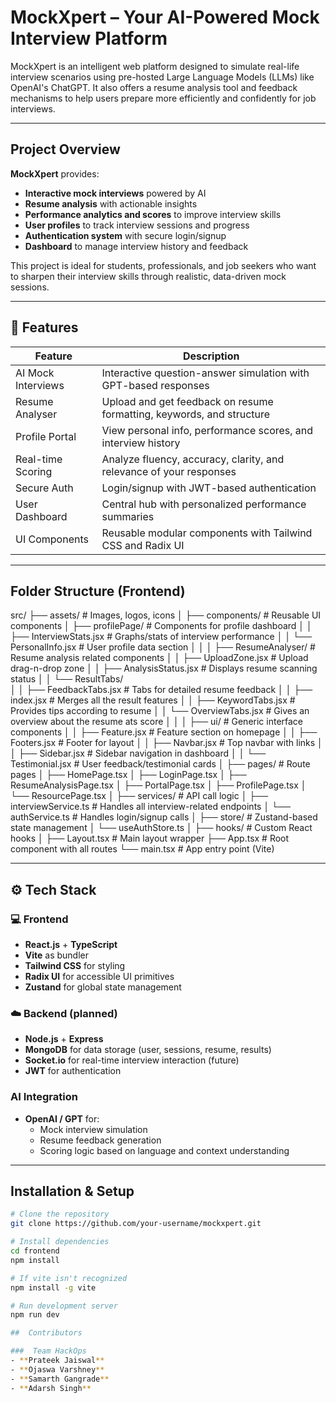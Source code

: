 #  MockXpert – Your AI-Powered Mock Interview Platform

MockXpert is an intelligent web platform designed to simulate real-life interview scenarios using pre-hosted Large Language Models (LLMs) like OpenAI's ChatGPT. It also offers a resume analysis tool and feedback mechanisms to help users prepare more efficiently and confidently for job interviews.

---

##  Project Overview

**MockXpert** provides:

- **Interactive mock interviews** powered by AI  
- **Resume analysis** with actionable insights  
- **Performance analytics and scores** to improve interview skills  
- **User profiles** to track interview sessions and progress  
- **Authentication system** with secure login/signup  
- **Dashboard** to manage interview history and feedback  

This project is ideal for students, professionals, and job seekers who want to sharpen their interview skills through realistic, data-driven mock sessions.

---

## 🧾 Features

| Feature              | Description                                                                 |
|----------------------|-----------------------------------------------------------------------------|
| AI Mock Interviews    | Interactive question-answer simulation with GPT-based responses             |
| Resume Analyser       | Upload and get feedback on resume formatting, keywords, and structure       |
| Profile Portal        | View personal info, performance scores, and interview history               |
| Real-time Scoring     | Analyze fluency, accuracy, clarity, and relevance of your responses         |
| Secure Auth           | Login/signup with JWT-based authentication                                  |
| User Dashboard        | Central hub with personalized performance summaries                         |
| UI Components         | Reusable modular components with Tailwind CSS and Radix UI                  |

---

## Folder Structure (Frontend)

src/
├── assets/                     # Images, logos, icons
│
├── components/                 # Reusable UI components
│   ├── profilePage/            # Components for profile dashboard
│   │   ├── InterviewStats.jsx  # Graphs/stats of interview performance
│   │   └── PersonalInfo.jsx    # User profile data section
│   │
│   ├── ResumeAnalyser/         # Resume analysis related components
│   │   ├── UploadZone.jsx      # Upload drag-n-drop zone
│   │   ├── AnalysisStatus.jsx  # Displays resume scanning status
│   │   └── ResultTabs/         
│   │       ├── FeedbackTabs.jsx # Tabs for detailed resume feedback
│   │       ├── index.jsx        # Merges all the result features
│   │       ├── KeywordTabs.jsx  # Provides tips according to resume
│   │       └── OverviewTabs.jsx # Gives an overview about the resume ats score
│   │
│   ├── ui/                     # Generic interface components
│   │   ├── Feature.jsx         # Feature section on homepage
│   │   ├── Footers.jsx         # Footer for layout
│   │   ├── Navbar.jsx          # Top navbar with links
│   │   ├── Sidebar.jsx         # Sidebar navigation in dashboard
│   │   └── Testimonial.jsx     # User feedback/testimonial cards
│
├── pages/                      # Route pages
│   ├── HomePage.tsx
│   ├── LoginPage.tsx
│   ├── ResumeAnalysisPage.tsx
│   ├── PortalPage.tsx
│   ├── ProfilePage.tsx
│   └── ResourcePage.tsx
│
├── services/                   # API call logic
│   ├── interviewService.ts     # Handles all interview-related endpoints
│   └── authService.ts          # Handles login/signup calls
│
├── store/                      # Zustand-based state management
│   └── useAuthStore.ts
│
├── hooks/                      # Custom React hooks
│
├── Layout.tsx                  # Main layout wrapper
├── App.tsx                     # Root component with all routes
└── main.tsx                    # App entry point (Vite)

---

## ⚙️ Tech Stack

### 💻 Frontend
- **React.js** + **TypeScript**
- **Vite** as bundler
- **Tailwind CSS** for styling
- **Radix UI** for accessible UI primitives
- **Zustand** for global state management

### ☁️ Backend (planned)
- **Node.js** + **Express**
- **MongoDB** for data storage (user, sessions, resume, results)
- **Socket.io** for real-time interview interaction (future)
- **JWT** for authentication

###  AI Integration
- **OpenAI / GPT** for:
  - Mock interview simulation
  - Resume feedback generation
  - Scoring logic based on language and context understanding

---

##  Installation & Setup

```bash
# Clone the repository
git clone https://github.com/your-username/mockxpert.git

# Install dependencies
cd frontend
npm install

# If vite isn't recognized
npm install -g vite

# Run development server
npm run dev

##  Contributors

###  Team HackOps
- **Prateek Jaiswal**
- **Ojaswa Varshney**
- **Samarth Gangrade**
- **Adarsh Singh**
